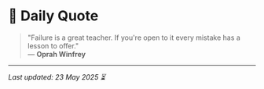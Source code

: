 # 📜 Daily Quote

> "Failure is a great teacher. If you're open to it every mistake has a lesson to offer."  
> — **Oprah Winfrey**

---

_Last updated: 23 May 2025 ⏳_
